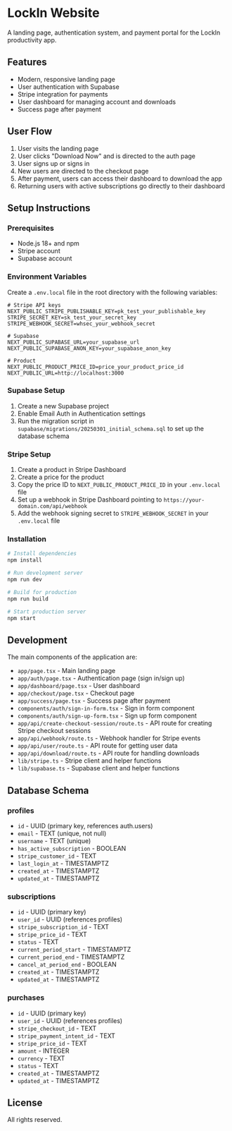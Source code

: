 # LockIn Website

A landing page, authentication system, and payment portal for the LockIn productivity app.

## Features

- Modern, responsive landing page
- User authentication with Supabase
- Stripe integration for payments
- User dashboard for managing account and downloads
- Success page after payment

## User Flow

1. User visits the landing page
2. User clicks "Download Now" and is directed to the auth page
3. User signs up or signs in
4. New users are directed to the checkout page
5. After payment, users can access their dashboard to download the app
6. Returning users with active subscriptions go directly to their dashboard

## Setup Instructions

### Prerequisites

- Node.js 18+ and npm
- Stripe account
- Supabase account

### Environment Variables

Create a `.env.local` file in the root directory with the following variables:

```
# Stripe API keys
NEXT_PUBLIC_STRIPE_PUBLISHABLE_KEY=pk_test_your_publishable_key
STRIPE_SECRET_KEY=sk_test_your_secret_key
STRIPE_WEBHOOK_SECRET=whsec_your_webhook_secret

# Supabase
NEXT_PUBLIC_SUPABASE_URL=your_supabase_url
NEXT_PUBLIC_SUPABASE_ANON_KEY=your_supabase_anon_key

# Product
NEXT_PUBLIC_PRODUCT_PRICE_ID=price_your_product_price_id
NEXT_PUBLIC_URL=http://localhost:3000
```

### Supabase Setup

1. Create a new Supabase project
2. Enable Email Auth in Authentication settings
3. Run the migration script in `supabase/migrations/20250301_initial_schema.sql` to set up the database schema

### Stripe Setup

1. Create a product in Stripe Dashboard
2. Create a price for the product
3. Copy the price ID to `NEXT_PUBLIC_PRODUCT_PRICE_ID` in your `.env.local` file
4. Set up a webhook in Stripe Dashboard pointing to `https://your-domain.com/api/webhook`
5. Add the webhook signing secret to `STRIPE_WEBHOOK_SECRET` in your `.env.local` file

### Installation

```bash
# Install dependencies
npm install

# Run development server
npm run dev

# Build for production
npm run build

# Start production server
npm start
```

## Development

The main components of the application are:

- `app/page.tsx` - Main landing page
- `app/auth/page.tsx` - Authentication page (sign in/sign up)
- `app/dashboard/page.tsx` - User dashboard
- `app/checkout/page.tsx` - Checkout page
- `app/success/page.tsx` - Success page after payment
- `components/auth/sign-in-form.tsx` - Sign in form component
- `components/auth/sign-up-form.tsx` - Sign up form component
- `app/api/create-checkout-session/route.ts` - API route for creating Stripe checkout sessions
- `app/api/webhook/route.ts` - Webhook handler for Stripe events
- `app/api/user/route.ts` - API route for getting user data
- `app/api/download/route.ts` - API route for handling downloads
- `lib/stripe.ts` - Stripe client and helper functions
- `lib/supabase.ts` - Supabase client and helper functions

## Database Schema

### profiles
- `id` - UUID (primary key, references auth.users)
- `email` - TEXT (unique, not null)
- `username` - TEXT (unique)
- `has_active_subscription` - BOOLEAN
- `stripe_customer_id` - TEXT
- `last_login_at` - TIMESTAMPTZ
- `created_at` - TIMESTAMPTZ
- `updated_at` - TIMESTAMPTZ

### subscriptions
- `id` - UUID (primary key)
- `user_id` - UUID (references profiles)
- `stripe_subscription_id` - TEXT
- `stripe_price_id` - TEXT
- `status` - TEXT
- `current_period_start` - TIMESTAMPTZ
- `current_period_end` - TIMESTAMPTZ
- `cancel_at_period_end` - BOOLEAN
- `created_at` - TIMESTAMPTZ
- `updated_at` - TIMESTAMPTZ

### purchases
- `id` - UUID (primary key)
- `user_id` - UUID (references profiles)
- `stripe_checkout_id` - TEXT
- `stripe_payment_intent_id` - TEXT
- `stripe_price_id` - TEXT
- `amount` - INTEGER
- `currency` - TEXT
- `status` - TEXT
- `created_at` - TIMESTAMPTZ
- `updated_at` - TIMESTAMPTZ

## License

All rights reserved. 